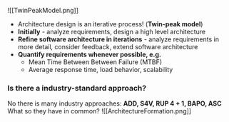 ![[TwinPeakModel.png]]

- Architecture design is an iterative process! (**Twin-peak model**)
- **Initially** - analyze requirements, design a high level architecture
- **Refine software architecture in iterations** - analyze requirements in more detail, consider feedback, extend software architecture
- **Quantify requirements whenever possible, e.g.**
	- Mean Time Between Between Failure (MTBF)
	- Average response time, load behavior, scalability

### Is there a industry-standard approach?
No there is many industry approaches: **ADD, S4V, RUP 4 + 1, BAPO, ASC**
What so they have in common?
![[ArchitectureFormation.png]]
